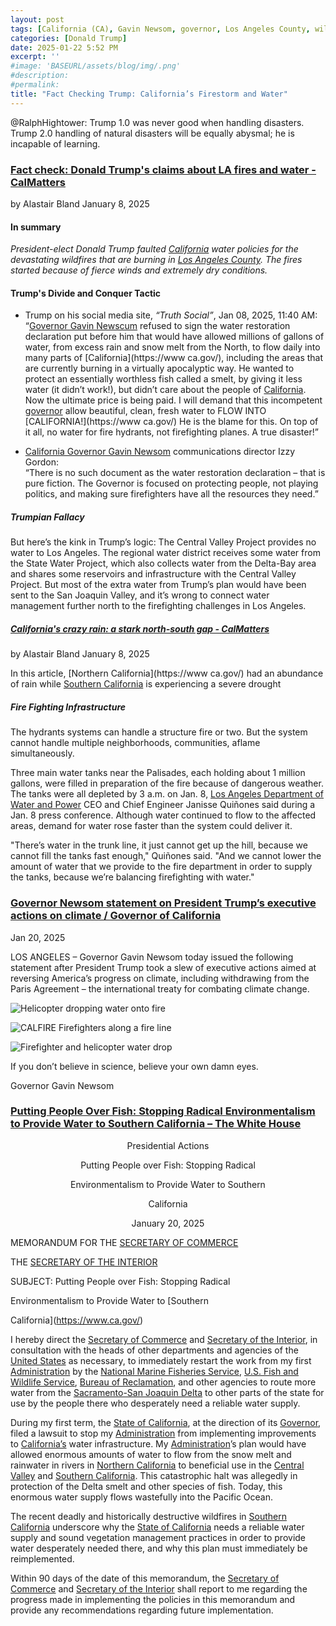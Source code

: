 ```yaml
---
layout: post
tags: [California (CA), Gavin Newsom, governor, Los Angeles County, wildfires, firestorm, Federal Emergency Management Agency (FEMA), Department of Commerce (DOC), Department oof Interior (DOI), National Marine Fisheries Service (NMFS), Fish and Wildlife Service (FWS), executive orders, politics]
categories: [Donald Trump]
date: 2025-01-22 5:52 PM
excerpt: ''
#image: 'BASEURL/assets/blog/img/.png'
#description:
#permalink:
title: "Fact Checking Trump: California’s Firestorm and Water" 
---
```



@RalphHightower: Trump 1.0 was never good when handling disasters. Trump 2.0 handling of natural disasters will be equally abysmal; he is incapable of learning. 

### [Fact check: Donald Trump's claims about LA fires and water - CalMatters](https://calmatters.org/environment/wildfires/2025/01/la-fires-donald-trump-fact-check/)

by Alastair Bland
January 8, 2025

#### In summary

*President-elect Donald Trump faulted [California](https://www.ca.gov/) water policies for the devastating wildfires that are burning in [Los Angeles County](https://lacounty.gov/). The fires started because of fierce winds and extremely dry conditions.*

#### Trump's Divide and Conquer Tactic

- Trump on his social media site, *“Truth Social”*, Jan 08, 2025, 11:40 AM:</br > “[Governor Gavin Newscum](https://www.gov.ca.gov/) refused to sign the water restoration declaration put before him that would have allowed millions of gallons of water, from excess rain and snow melt from the North, to flow daily into many parts of [California](https://www ca.gov/), including the areas that are currently burning in a virtually apocalyptic way. He wanted to protect an essentially worthless fish called a smelt, by giving it less water (it didn’t work!), but didn’t care about the people of [California](https://www.ca.gov/). Now the ultimate price is being paid. I will demand that this incompetent [governor](https://www.gov.ca.gov/about/) allow beautiful, clean, fresh water to FLOW INTO [CALIFORNIA!](https://www ca.gov/) He is the blame for this. On top of it all, no water for fire hydrants, not firefighting planes. A true disaster!” 

- [California Governor Gavin Newsom](https://www.gov.ca.gov/about/) communications director Izzy Gordon: </br >“There is no such document as the water restoration declaration – that is pure fiction. The Governor is focused on protecting people, not playing politics, and making sure firefighters have all the resources they need.”


##### Trumpian Fallacy 

But here’s the kink in Trump’s logic: The Central Valley Project provides no water to Los Angeles. The regional water district receives some water from the State Water Project, which also collects water from the Delta-Bay area and shares some reservoirs and infrastructure with the Central Valley Project. But most of the extra water from Trump’s plan would have been sent to the San Joaquin Valley, and it’s wrong to connect water management further north to the firefighting challenges in Los Angeles.

##### [California's crazy rain: a stark north-south gap - CalMatters](https://calmatters.org/environment/water/2025/01/california-rain-drought-north-south/)

by Alastair Bland
January 8, 2025

In this article, [Northern California](https://www ca.gov/) had an abundance of rain while [ Southern California](https://www.ca.gov/) is experiencing a severe drought

##### Fire Fighting Infrastructure 

The hydrants systems can handle a structure fire or two. But the system cannot handle multiple neighborhoods, communities, aflame simultaneously. 

Three main water tanks near the Palisades, each holding about 1 million gallons, were filled in preparation of the fire because of dangerous weather. The tanks were all depleted by 3 a.m. on Jan. 8, [Los Angeles Department of Water and Power](https://www.ladwp.com/) CEO and Chief Engineer Janisse Quiñones said during a Jan. 8 press conference. Although water continued to flow to the affected areas, demand for water rose faster than the system could deliver it. 

"There’s water in the trunk line, it just cannot get up the hill, because we cannot fill the tanks fast enough," 
Quiñones said. "And we cannot lower the amount of water that we provide to the fire department in order to supply the tanks, because we’re balancing firefighting with water."

### [Governor Newsom statement on President Trump’s executive actions on climate / Governor of California](https://www.gov.ca.gov/2025/01/20/governor-newsom-statement-on-president-trumps-executive-actions-on-climate/)

Jan 20, 2025

LOS ANGELES – Governor Gavin Newsom today issued the following statement after President Trump took a slew of executive actions aimed at reversing America’s progress on climate, including withdrawing from the Paris Agreement – the international treaty for combating climate change.

![Helicopter dropping water onto fire](https://ralphhightower.github.io/blog//img/calfire_GhwRk5xXoAE_e1I.jpg)

![CALFIRE Firefighters along a fire line](https://ralphhightower.github.io/blog/img/calfire_GhwRY0pXUAAN7Dt-980x735.jpg)

![Firefighter and helicopter water drop](https://ralphhightower.github.io/blog/img/calfire_GhwTaL9WwAADLJe-980x654.jpg)

If you don’t believe in science, believe your own damn eyes.

Governor Gavin Newsom

### [Putting People Over Fish: Stopping Radical Environmentalism to Provide Water to Southern California – The White House](https://www.whitehouse.gov/presidential-actions/2025/01/putting-people-over-fish-stopping-radical-environmentalism-to-provide-water-to-southern-california/)

<p style="text-align: center">Presidential Actions</p>
<p style="text-align: center">Putting People over Fish: Stopping Radical</p>
<p style="text-align: center">Environmentalism to Provide Water to Southern</p>
<p style="text-align: center">California</p>
<p style="text-align: center">January 20, 2025</p>


MEMORANDUM FOR THE [SECRETARY OF COMMERCE](https://www.commerce.gov/)

THE [SECRETARY OF THE INTERIOR](https://www.doi.gov/) 

SUBJECT:    Putting People over Fish: Stopping Radical

Environmentalism to Provide Water to [Southern

California](https://www.ca.gov/)

I hereby direct the [Secretary of Commerce](https://www.commerce.gov/) and [Secretary of the Interior](https://www.doi.gov/), in consultation with the heads of other departments and agencies of the [United States](https://www.usa.gov/) as necessary, to immediately restart the work from my first [Administration](https://www.whitehouse.gov/) by the [National Marine Fisheries Service](https://www.nmfs.noaa.gov/), [U.S. Fish and Wildlife Service](https://www.fws.gov/), [Bureau of Reclamation](https://www.usbr.gov/), and other agencies to route more water from the [Sacramento-San Joaquin Delta](https://www.ca.gov/) to other parts of the state for use by the people there who desperately need a reliable water supply. 

During my first term, the [State of California](https://www.ca.gov/), at the direction of its [Governor](https://www.gov.ca.gov/), filed a lawsuit to stop my [Administration](https://www.whitehouse.gov/) from implementing improvements to [California’s](https://www.ca.gov/) water infrastructure. My [Administration](https://www.whitehouse.gov/)’s plan would have allowed enormous amounts of water to flow from the snow melt and rainwater in rivers in [Northern California](https://www.ca.gov/) to beneficial use in the [Central Valley](https://www.ca.gov/) and [Southern California](https://www.ca.gov/). This catastrophic halt was allegedly in protection of the Delta smelt and other species of fish. Today, this enormous water supply flows wastefully into the Pacific Ocean. 

The recent deadly and historically destructive wildfires in [Southern California](https://www.ca.gov/) underscore why the [State of California](https://www.ca.gov/) needs a reliable water supply and sound vegetation management practices in order to provide water desperately needed there, and why this plan must immediately be reimplemented.

Within 90 days of the date of this memorandum, the [Secretary of Commerce](https://www.commerce.gov/) and [Secretary of the Interior](https://www.doi.gov/) shall report to me regarding the progress made in implementing the policies in this memorandum and provide any recommendations regarding future implementation.
